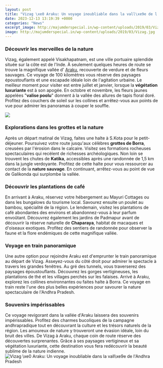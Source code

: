 ```yaml
---
layout: post
title: "Vizag \xe0 Araku: Un voyage inoubliable dans la vall\xe9e de l'Andhra Pradesh"
date: 2023-12-13 13:19:39 +0000
categories: "News"
excerpt_image: http://majumderspecial.in/wp-content/uploads/2019/03/Vizag.jpg
image: http://majumderspecial.in/wp-content/uploads/2019/03/Vizag.jpg
---
```


### Découvrir les merveilles de la nature
Vizag, également appelé Visakhapatnam, est une ville portuaire splendide située sur la côte est de l'Inde. À seulement quelques heures de route se trouve la magnifique vallée d' [Araku](https://jnewshub.github.io/2023-10-11-travel-guide-to-tanzania/), recouverte de verdure et de fleurs sauvages. Ce voyage de 100 kilomètres vous réserve des paysages époustouflants et une escapade idéale loin de l'agitation urbaine. 
Le meilleur moment pour visiter est entre juillet et janvier, lorsque la **végétation luxuriante** est à son apogée. En octobre et novembre, les fleurs jaunes appelées "**valise poolu**" donnent à la vallée des allures de tapis floral doré. Profitez des couchers de soleil sur les collines et arrêtez-vous aux points de vue pour admirer les panoramas à couper le souffle. 

![](https://vizagtourism.org.in/images/places-to-visit/header/araku-valley-vizag-tourism-entry-fee-timings-holidays-reviews-header.jpg)
### Explorations dans les grottes et la nature
Après un départ matinal de Vizag, faites une halte à S.Kota pour le petit-déjeuner. Poursuivez votre route jusqu'aux célèbres **grottes de Borra**, creusées par l'érosion dans le calcaire. Visitez ses formations rocheuses spectaculaires qui recèlent de richesses archéologiques. 
Non loin se trouvent les chutes de **Katika**, accessibles après une randonnée de 1,5 km dans la jungle verdoyante. Profitez de cette halte pour vous ressourcer au contact de la **nature sauvage**. En continuant, arrêtez-vous au point de vue de Galikonda qui surplombe la vallée. 
### Découvrir les plantations de café
En arrivant à Araku, réservez votre hébergement au Mayuri Cottages ou dans les bungalows du tourisme local. Savourez ensuite un poulet au bambou, spécialité de la région. Le lendemain, visitez les plantations de café abondantes des environs et abandonnez-vous à leur parfum envoûtant. 
Découvrez également les jardins de Padmapur avant de découvrir la réserve naturelle de **Chaparaya**, habitat de macaques et d'oiseaux exotiques. Profitez des sentiers de randonnée pour observer la faune et la flore endémiques de cette magnifique vallée.
### Voyage en train panoramique
Une autre option pour rejoindre Araku est d'emprunter le train panoramique au départ de Vizag. Asseyez-vous du côté droit pour admirer le spectacle à travers les grandes fenêtres. Au gré des tunnels, vous traverserez des paysages époustouflants. 
Découvrez les gorges vertigineuses, les plantations de thé et les villages perchés sur les falaises. Arrivé à Araku, explorez les collines environnantes ou faites halte à Borra. Ce voyage en train reste l'une des plus belles expériences pour savourer la nature spectaculaire de l'Andhra Pradesh.
### Souvenirs impérissables 
Ce voyage revigorant dans la vallée d'Araku laissera des souvenirs impérissables. Profitez des charmes bucoliques de la campagne andhrapradique tout en découvrant la culture et les trésors naturels de la région. Les amoureux de nature y trouveront une évasion idéale, loin du bruit des villes. 
De Vizag à Araku, chaque coin de route réserve des découvertes surprenantes. Grâce à ses paysages vertigineux et sa végétation luxuriante, cette destination vous fera redécouvrir la beauté sublime de la nature indienne.
![Vizag \xe0 Araku: Un voyage inoubliable dans la vall\xe9e de l'Andhra Pradesh](http://majumderspecial.in/wp-content/uploads/2019/03/Vizag.jpg)